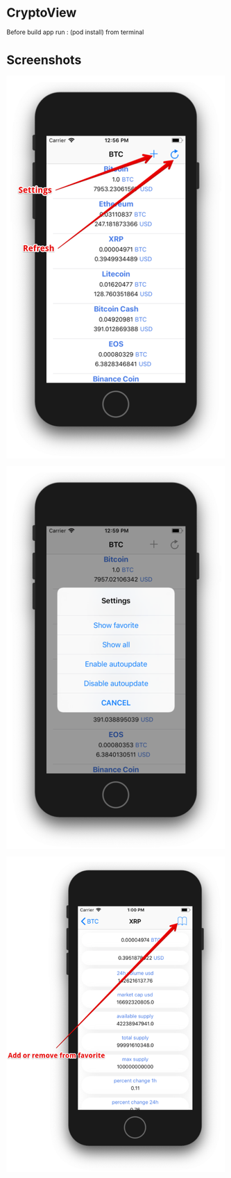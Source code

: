 # CryptoView
Before build app run : (pod install) from terminal

# Screenshots
<p align="center">
  <img src="https://github.com/Ilgizzon/CryptoView/blob/dev/MainScreen.png">
</p>
<p align="center">
  <img src="https://github.com/Ilgizzon/CryptoView/blob/dev/Settings.png">
</p>
<p align="center">
  <img src="https://github.com/Ilgizzon/CryptoView/blob/dev/Info.png">
</p>
